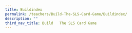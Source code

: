 ```yaml
---
title: Buildindex
permalink: /teachers/Build-The-SLS-Card-Game/Buildindex/
description: ""
third_nav_title: Build   The SLS Card Game
---
```

